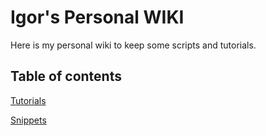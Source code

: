 # Igor's Personal WIKI

Here is my personal wiki to keep some scripts and tutorials.

## Table of contents

[Tutorials](/tutorials/)

[Snippets](/snippets/)
